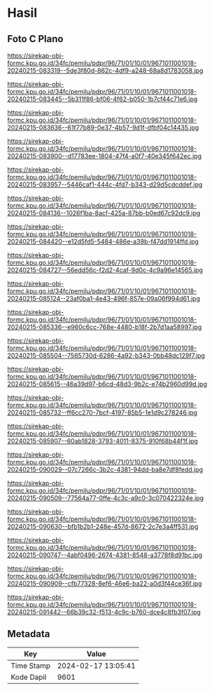 # Hasil

## Foto C Plano

https://sirekap-obj-formc.kpu.go.id/34fc/pemilu/pdpr/96/71/01/10/01/9671011001018-20240215-083319--5de3f80d-862c-4df9-a248-68a8d1783058.jpg

https://sirekap-obj-formc.kpu.go.id/34fc/pemilu/pdpr/96/71/01/10/01/9671011001018-20240215-083445--5b311f86-bf06-4f62-b050-1b7cf44c71e6.jpg

https://sirekap-obj-formc.kpu.go.id/34fc/pemilu/pdpr/96/71/01/10/01/9671011001018-20240215-083636--61f77b89-0e37-4b57-9d1f-dfbf04c14435.jpg

https://sirekap-obj-formc.kpu.go.id/34fc/pemilu/pdpr/96/71/01/10/01/9671011001018-20240215-083900--d17783ee-1804-47f4-a0f7-40e345f642ec.jpg

https://sirekap-obj-formc.kpu.go.id/34fc/pemilu/pdpr/96/71/01/10/01/9671011001018-20240215-083957--5446caf1-444c-4fd7-b343-d29d5cdcddef.jpg

https://sirekap-obj-formc.kpu.go.id/34fc/pemilu/pdpr/96/71/01/10/01/9671011001018-20240215-084136--1026f1ba-8acf-425a-87bb-b0ed67c92dc9.jpg

https://sirekap-obj-formc.kpu.go.id/34fc/pemilu/pdpr/96/71/01/10/01/9671011001018-20240215-084420--e12d5fd5-5484-486e-a39b-f47dd1914ffd.jpg

https://sirekap-obj-formc.kpu.go.id/34fc/pemilu/pdpr/96/71/01/10/01/9671011001018-20240215-084727--56edd56c-f2d2-4caf-9d0c-4c9a96e14565.jpg

https://sirekap-obj-formc.kpu.go.id/34fc/pemilu/pdpr/96/71/01/10/01/9671011001018-20240215-085124--23af0ba1-4e43-496f-857e-09a06f994d61.jpg

https://sirekap-obj-formc.kpu.go.id/34fc/pemilu/pdpr/96/71/01/10/01/9671011001018-20240215-085336--e960c6cc-768e-4480-b18f-2b7d1aa58997.jpg

https://sirekap-obj-formc.kpu.go.id/34fc/pemilu/pdpr/96/71/01/10/01/9671011001018-20240215-085504--7565730d-6286-4a92-b343-0bb48dc129f7.jpg

https://sirekap-obj-formc.kpu.go.id/34fc/pemilu/pdpr/96/71/01/10/01/9671011001018-20240215-085615--46a39d97-b6cd-48d3-9b2c-e74b2960d99d.jpg

https://sirekap-obj-formc.kpu.go.id/34fc/pemilu/pdpr/96/71/01/10/01/9671011001018-20240215-085732--ff6cc270-7bcf-4197-85b5-1e1d9c278246.jpg

https://sirekap-obj-formc.kpu.go.id/34fc/pemilu/pdpr/96/71/01/10/01/9671011001018-20240215-085907--60ab1828-3793-4011-8375-910f68b44f1f.jpg

https://sirekap-obj-formc.kpu.go.id/34fc/pemilu/pdpr/96/71/01/10/01/9671011001018-20240215-090029--07c7266c-3b2c-4381-94dd-ba8e7df8fedd.jpg

https://sirekap-obj-formc.kpu.go.id/34fc/pemilu/pdpr/96/71/01/10/01/9671011001018-20240215-090509--77564a77-0ffe-4c3c-a9c0-3c070422324e.jpg

https://sirekap-obj-formc.kpu.go.id/34fc/pemilu/pdpr/96/71/01/10/01/9671011001018-20240215-090630--bfb1b2b1-248e-457d-8672-2c7e3a4ff531.jpg

https://sirekap-obj-formc.kpu.go.id/34fc/pemilu/pdpr/96/71/01/10/01/9671011001018-20240215-090747--4abf0496-2674-4381-8548-a3778f8d91bc.jpg

https://sirekap-obj-formc.kpu.go.id/34fc/pemilu/pdpr/96/71/01/10/01/9671011001018-20240215-090909--cfb77328-8ef6-46e6-ba22-a0d3f44ce36f.jpg

https://sirekap-obj-formc.kpu.go.id/34fc/pemilu/pdpr/96/71/01/10/01/9671011001018-20240215-091442--66b39c32-f513-4c9c-b760-dce4c8fb3f07.jpg


## Metadata

| Key        | Value               |
| ---------- | ------------------- |
| Time Stamp | 2024-02-17 13:05:41 |
| Kode Dapil | 9601                |



